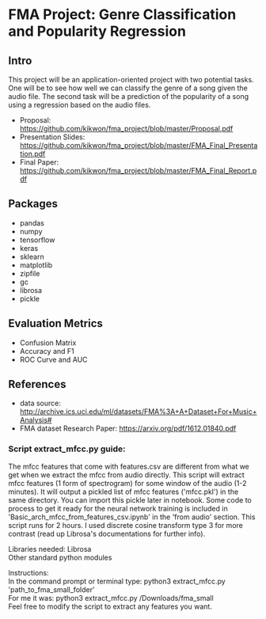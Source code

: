 # FMA Project: Genre Classification and Popularity Regression

## Intro
This project will be an application-oriented project with two potential tasks.  One will be to see how well we can classify the genre of a song given the audio file.  The second task will be a prediction of the popularity of a song using a regression based on the audio files.

* Proposal: https://github.com/kikwon/fma_project/blob/master/Proposal.pdf
* Presentation Slides: https://github.com/kikwon/fma_project/blob/master/FMA_Final_Presentation.pdf
* Final Paper: https://github.com/kikwon/fma_project/blob/master/FMA_Final_Report.pdf

## Packages
* pandas
* numpy
* tensorflow
* keras
* sklearn
* matplotlib
* zipfile
* gc
* librosa
* pickle

## Evaluation Metrics
* Confusion Matrix
* Accuracy and F1
* ROC Curve and AUC

## References
* data source: http://archive.ics.uci.edu/ml/datasets/FMA%3A+A+Dataset+For+Music+Analysis#
* FMA dataset Research Paper: https://arxiv.org/pdf/1612.01840.pdf

### Script extract_mfcc.py guide:  
The mfcc features that come with features.csv are different from what we get when we extract the mfcc from audio directly. This script will extract mfcc features (1 form of spectrogram) for some window of the audio (1-2 minutes). It will output a pickled list of mfcc features ('mfcc.pkl') in the same directory. You can import this pickle later in notebook. Some code to process to get it ready for the neural network training is included in 'Basic_arch_mfcc_from_features_csv.ipynb' in the 'from audio' section. This script runs for 2 hours. I used discrete cosine transform type 3 for more contrast (read up Librosa's documentations for further info).

Libraries needed:
Librosa  
Other standard python modules

Instructions:  
In the command prompt or terminal type:
python3 extract_mfcc.py 'path_to_fma_small_folder'  
For me it was: python3 extract_mfcc.py /Downloads/fma_small  
Feel free to modify the script to extract any features you want.
